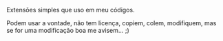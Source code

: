 Extensões simples que uso em meu códigos.

Podem usar a vontade, não tem licença, copiem, colem,  modifiquem, mas se for uma modificação boa me avisem... ;)

